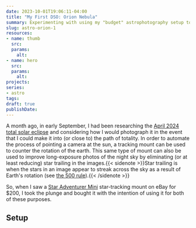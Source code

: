 ```yaml
---
date: 2023-10-01T19:06:11-04:00
title: "My First DSO: Orion Nebula"
summary: Experimenting with using my "budget" astrophotography setup to capture the Orion Nebula
slug: astro-orion-1
resources:
- name: thumb
  src:
  params:
    alt:
- name: hero
  src:
  params:
    alt:
projects:
series:
- astro
tags:
draft: true
publishDate:
---
```


A month ago, in early September, I had been researching the [April 2024 total solar eclipse](https://www.greatamericaneclipse.com/april-8-2024) and considering how I would photograph it in the event that I could make it into (or close to) the path of totality. In order to automate the process of pointing a camera at the sun, a tracking mount can be used to counter the rotation of the earth. This same type of mount can also be used to improve long-exposure photos of the night sky by eliminating (or at least reducing) star trailing in the images.{{< sidenote >}}Star trailing is when the stars in an image appear to streak across the sky as a result of Earth's rotation (see [the 500 rule](https://astrobackyard.com/the-500-rule/)).{{< /sidenote >}}

So, when I saw a [Star Adventurer Mini](https://www.skywatcherusa.com/products/star-adventurer-mini) star-tracking mount on eBay for $200, I took the plunge and bought it with the intention of using it for both of these purposes.

## Setup


